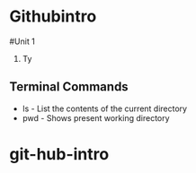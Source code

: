 # Githubintro

#Unit 1
1. Ty
## Terminal Commands

* ls - List the contents of the current directory
* pwd - Shows present working directory


# git-hub-intro
